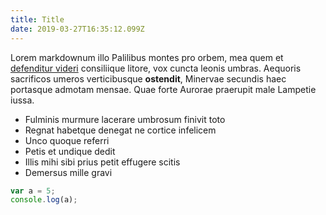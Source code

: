 ```yaml
---
title: Title
date: 2019-03-27T16:35:12.099Z
---
```

Lorem markdownum illo Palilibus montes pro orbem, mea quem et [defenditur
videri](http://www.tenebras.com/) consiliique litore, vox cuncta leonis umbras.
Aequoris sacrificos umeros verticibusque **ostendit**, Minervae secundis haec
portasque admotam mensae. Quae forte Aurorae praerupit male Lampetie iussa.

- Fulminis murmure lacerare umbrosum finivit toto
- Regnat habetque denegat ne cortice infelicem
- Unco quoque referri
- Petis et undique dedit
- Illis mihi sibi prius petit effugere scitis
- Demersus mille gravi

```javascript
var a = 5;
console.log(a);
```
